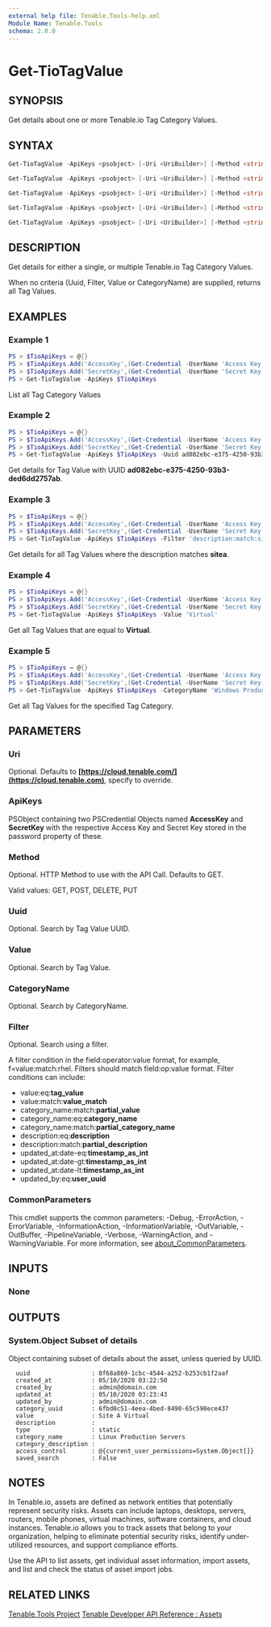 ```yaml
---
external help file: Tenable.Tools-help.xml
Module Name: Tenable.Tools
schema: 2.0.0
---
```


# Get-TioTagValue

## SYNOPSIS

Get details about one or more Tenable.io Tag Category Values.

## SYNTAX

```powershell
Get-TioTagValue -ApiKeys <psobject> [-Uri <UriBuilder>] [-Method <string>] [<CommonParameters>]

Get-TioTagValue -ApiKeys <psobject> [-Uri <UriBuilder>] [-Method <string>] [-Uuid <string>] [<CommonParameters>]

Get-TioTagValue -ApiKeys <psobject> [-Uri <UriBuilder>] [-Method <string>] [-Filter <string>] [<CommonParameters>]

Get-TioTagValue -ApiKeys <psobject> [-Uri <UriBuilder>] [-Method <string>] [-Value <string>] [<CommonParameters>]

Get-TioTagValue -ApiKeys <psobject> [-Uri <UriBuilder>] [-Method <string>] [-CategoryName <string>] [<CommonParameters>]
```

## DESCRIPTION

Get details for either a single, or multiple Tenable.io Tag Category Values.

When no criteria (Uuid, Filter, Value or CategoryName) are supplied, returns all Tag Values.

## EXAMPLES

### Example 1

```powershell
PS > $TioApiKeys = @{}
PS > $TioApiKeys.Add('AccessKey',(Get-Credential -UserName 'Access Key'))
PS > $TioApiKeys.Add('SecretKey',(Get-Credential -UserName 'Secret Key'))
PS > Get-TioTagValue -ApiKeys $TioApiKeys
```

List all Tag Category Values

### Example 2

```powershell
PS > $TioApiKeys = @{}
PS > $TioApiKeys.Add('AccessKey',(Get-Credential -UserName 'Access Key'))
PS > $TioApiKeys.Add('SecretKey',(Get-Credential -UserName 'Secret Key'))
PS > Get-TioTagValue -ApiKeys $TioApiKeys -Uuid ad082ebc-e375-4250-93b3-ded6dd2757ab
```

Get details for Tag Value with UUID **ad082ebc-e375-4250-93b3-ded6dd2757ab**.

### Example 3

```powershell
PS > $TioApiKeys = @{}
PS > $TioApiKeys.Add('AccessKey',(Get-Credential -UserName 'Access Key'))
PS > $TioApiKeys.Add('SecretKey',(Get-Credential -UserName 'Secret Key'))
PS > Get-TioTagValue -ApiKeys $TioApiKeys -Filter 'description:match:sitea'
```

Get details for all Tag Values where the description matches **sitea**.

### Example 4

```powershell
PS > $TioApiKeys = @{}
PS > $TioApiKeys.Add('AccessKey',(Get-Credential -UserName 'Access Key'))
PS > $TioApiKeys.Add('SecretKey',(Get-Credential -UserName 'Secret Key'))
PS > Get-TioTagValue -ApiKeys $TioApiKeys -Value 'Virtual'
```

Get all Tag Values that are equal to **Virtual**.

### Example 5

```powershell
PS > $TioApiKeys = @{}
PS > $TioApiKeys.Add('AccessKey',(Get-Credential -UserName 'Access Key'))
PS > $TioApiKeys.Add('SecretKey',(Get-Credential -UserName 'Secret Key'))
PS > Get-TioTagValue -ApiKeys $TioApiKeys -CategoryName 'Windows Production'
```

Get all Tag Values for the specified Tag Category.

## PARAMETERS

### Uri

Optional. Defaults to **[https://cloud.tenable.com/](https://cloud.tenable.com)**, specify to override.

### ApiKeys

PSObject containing two PSCredential Objects named **AccessKey** and **SecretKey** with the respective Access Key and Secret Key stored in the password property of these.

### Method

Optional. HTTP Method to use with the API Call.  Defaults to GET.

Valid values: GET, POST, DELETE, PUT

### Uuid

Optional. Search by Tag Value UUID.

### Value

Optional. Search by Tag Value.

### CategoryName

Optional. Search by CategoryName.

### Filter

Optional. Search using a filter.

A filter condition in the field:operator:value format, for example, f=value:match:rhel. Filters should match field:op:value format. Filter conditions can include:

* value:eq:**tag_value**
* value:match:**value_match**
* category_name:match:**partial_value**
* category_name:eq:**category_name**
* category_name:match:**partial_category_name**
* description:eq:**description**
* description:match:**partial_description**
* updated_at:date-eq:**timestamp_as_int**
* updated_at:date-gt:**timestamp_as_int**
* updated_at:date-lt:**timestamp_as_int**
* updated_by:eq:**user_uuid**

### CommonParameters

This cmdlet supports the common parameters: -Debug, -ErrorAction, -ErrorVariable, -InformationAction, -InformationVariable, -OutVariable, -OutBuffer, -PipelineVariable, -Verbose, -WarningAction, and -WarningVariable. For more information, see [about_CommonParameters](http://go.microsoft.com/fwlink/?LinkID=113216).

## INPUTS

### None

## OUTPUTS

### System.Object Subset of details

Object containing subset of details about the asset, unless queried by UUID.

```text
  uuid                 : 8f68a869-1cbc-4544-a252-b253cb1f2aaf
  created_at           : 05/10/2020 03:22:50
  created_by           : admin@domain.com
  updated_at           : 05/10/2020 03:23:43
  updated_by           : admin@domain.com
  category_uuid        : 6fbd0c51-4eea-4bed-8490-65c590ece437
  value                : Site A Virtual
  description          :
  type                 : static
  category_name        : Linux Production Servers
  category_description :
  access_control       : @{current_user_permissions=System.Object[]}
  saved_search         : False
```

## NOTES

In Tenable.io, assets are defined as network entities that potentially represent security risks. Assets can include laptops, desktops,
servers, routers, mobile phones, virtual machines, software containers, and cloud instances. Tenable.io allows you to track assets that
belong to your organization, helping to eliminate potential security risks, identify under-utilized resources, and support compliance efforts.

Use the API to list assets, get individual asset information, import assets, and list and check the status of asset import jobs.

## RELATED LINKS

[Tenable.Tools Project](https://github.com/IPSecMSSP/tenable-tools)
[Tenable Developer API Reference : Assets](https://developer.tenable.com/reference#assets)
